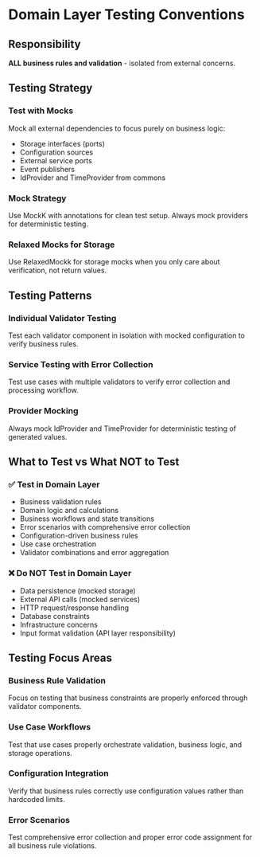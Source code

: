 # Domain Layer Testing Conventions

## Responsibility
**ALL business rules and validation** - isolated from external concerns.

## Testing Strategy

### Test with Mocks
Mock all external dependencies to focus purely on business logic:
- Storage interfaces (ports)
- Configuration sources
- External service ports
- Event publishers
- IdProvider and TimeProvider from commons

### Mock Strategy
Use MockK with annotations for clean test setup. Always mock providers for deterministic testing.

### Relaxed Mocks for Storage
Use RelaxedMockk for storage mocks when you only care about verification, not return values.

## Testing Patterns

### Individual Validator Testing
Test each validator component in isolation with mocked configuration to verify business rules.

### Service Testing with Error Collection
Test use cases with multiple validators to verify error collection and processing workflow.

### Provider Mocking
Always mock IdProvider and TimeProvider for deterministic testing of generated values.

## What to Test vs What NOT to Test

### ✅ Test in Domain Layer
- Business validation rules
- Domain logic and calculations
- Business workflows and state transitions
- Error scenarios with comprehensive error collection
- Configuration-driven business rules
- Use case orchestration
- Validator combinations and error aggregation

### ❌ Do NOT Test in Domain Layer
- Data persistence (mocked storage)
- External API calls (mocked services)
- HTTP request/response handling
- Database constraints
- Infrastructure concerns
- Input format validation (API layer responsibility)

## Testing Focus Areas

### Business Rule Validation
Focus on testing that business constraints are properly enforced through validator components.

### Use Case Workflows
Test that use cases properly orchestrate validation, business logic, and storage operations.

### Configuration Integration
Verify that business rules correctly use configuration values rather than hardcoded limits.

### Error Scenarios
Test comprehensive error collection and proper error code assignment for all business rule violations.